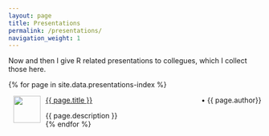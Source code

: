 ```yaml
---
layout: page
title: Presentations
permalink: /presentations/
navigation_weight: 1
---
```


Now and then I give R related presentations to collegues, which I collect those here.

{% for page in site.data.presentations-index %}
  <div class="boxed_page">
    <div class = "index_item_left">
      <img src="{{ page.image }}" style="margin: 0px 10px" width="54" height="54" align="left"/>
    </div>
    <div clas = "index_item_right">
      <p style="text-align:left;"><blogheader><a href="{{ page.url | prepend: site.baseurl }}">{{ page.title }}</a></blogheader>&nbsp;<span style="float:right;">
<time>&nbsp;•&nbsp;{{ page.author}}</time></p>
      {{ page.description }}
      <br>
    </div>
  </div>
{% endfor %}
<br><br>
